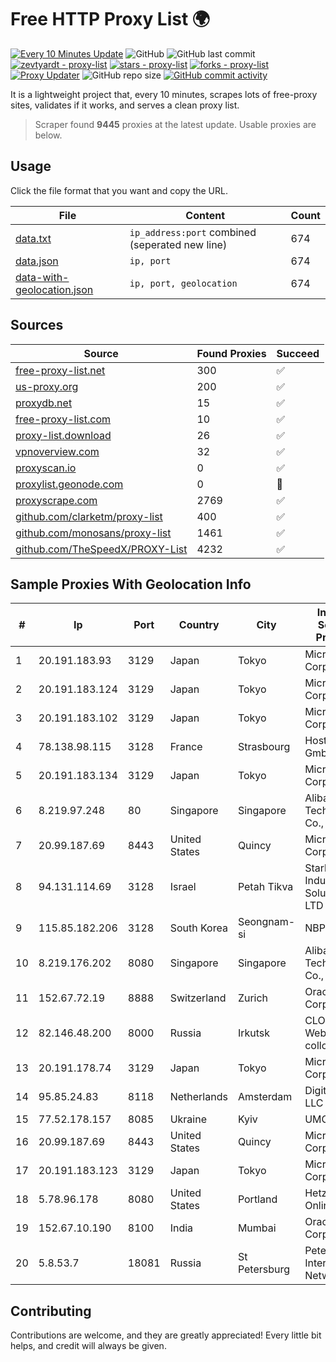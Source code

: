 
# Free HTTP Proxy List 🌍

[![Every 10 Minutes Update](https://github.com/mertguvencli/http-proxy-list/actions/workflows/main.yml/badge.svg?branch=main)](https://github.com/mertguvencli/http-proxy-list/actions/workflows/main.yml)
![GitHub](https://img.shields.io/github/license/mertguvencli/http-proxy-list)
![GitHub last commit](https://img.shields.io/github/last-commit/mertguvencli/http-proxy-list)
[![zevtyardt - proxy-list](https://img.shields.io/static/v1?label=zevtyardt&message=proxy-list&color=blue&logo=github)](https://github.com/zevtyardt/proxy-list "Go to GitHub repo")
[![stars - proxy-list](https://img.shields.io/github/stars/zevtyardt/proxy-list?style=social)](https://github.com/zevtyardt/proxy-list)
[![forks - proxy-list](https://img.shields.io/github/forks/zevtyardt/proxy-list?style=social)](https://github.com/zevtyardt/proxy-list)
[![Proxy Updater](https://github.com/zevtyardt/proxy-list/workflows/Proxy%20Updater/badge.svg)](https://github.com/zevtyardt/proxy-list/actions?query=workflow:"Proxy+Updater")
![GitHub repo size](https://img.shields.io/github/repo-size/zevtyardt/proxy-list)
[![GitHub commit activity](https://img.shields.io/github/commit-activity/m/zevtyardt/proxy-list?logo=commits)](https://github.com/zevtyardt/proxy-list/commits/main)

It is a lightweight project that, every 10 minutes, scrapes lots of free-proxy sites, validates if it works, and serves a clean proxy list.

> Scraper found **9445** proxies at the latest update. Usable proxies are below.

## Usage

Click the file format that you want and copy the URL.

|File|Content|Count|
|----|-------|-----|
|[data.txt](https://raw.githubusercontent.com/mertguvencli/http-proxy-list/main/proxy-list/data.txt)|`ip_address:port` combined (seperated new line)|674|
|[data.json](https://raw.githubusercontent.com/mertguvencli/http-proxy-list/main/proxy-list/data.json)|`ip, port`|674|
|[data-with-geolocation.json](https://raw.githubusercontent.com/mertguvencli/http-proxy-list/main/proxy-list/data-with-geolocation.json)|`ip, port, geolocation`|674|

## Sources

|Source|Found Proxies|Succeed|
|------|-------------|-------|
|[free-proxy-list.net](https://free-proxy-list.net)|300|✅|
|[us-proxy.org](https://www.us-proxy.org)|200|✅|
|[proxydb.net](http://proxydb.net)|15|✅|
|[free-proxy-list.com](https://free-proxy-list.com/?page=&port=&type%5B%5D=http&type%5B%5D=https&up_time=0&search=Search)|10|✅|
|[proxy-list.download](https://www.proxy-list.download/HTTP)|26|✅|
|[vpnoverview.com](https://vpnoverview.com/privacy/anonymous-browsing/free-proxy-servers)|32|✅|
|[proxyscan.io](https://www.proxyscan.io)|0|✅|
|[proxylist.geonode.com](https://proxylist.geonode.com/api/proxy-list?limit=300&page=1&sort_by=lastChecked&sort_type=desc&protocols=http,https)|0|🚫|
|[proxyscrape.com](https://api.proxyscrape.com/v2/?request=displayproxies&protocol=http&timeout=10000&country=all&ssl=all&anonymity=all)|2769|✅|
|[github.com/clarketm/proxy-list](https://raw.githubusercontent.com/clarketm/proxy-list/master/proxy-list-raw.txt)|400|✅|
|[github.com/monosans/proxy-list](https://raw.githubusercontent.com/monosans/proxy-list/main/proxies/http.txt)|1461|✅|
|[github.com/TheSpeedX/PROXY-List](https://raw.githubusercontent.com/TheSpeedX/PROXY-List/master/http.txt)|4232|✅|


## Sample Proxies With Geolocation Info

|#|Ip|Port|Country|City|Internet Service Provider|
|-|--|----|-------|----|-------------------------|
|1|20.191.183.93|3129|Japan|Tokyo|Microsoft Corporation|
|2|20.191.183.124|3129|Japan|Tokyo|Microsoft Corporation|
|3|20.191.183.102|3129|Japan|Tokyo|Microsoft Corporation|
|4|78.138.98.115|3128|France|Strasbourg|Host Europe GmbH|
|5|20.191.183.134|3129|Japan|Tokyo|Microsoft Corporation|
|6|8.219.97.248|80|Singapore|Singapore|Alibaba (US) Technology Co., Ltd.|
|7|20.99.187.69|8443|United States|Quincy|Microsoft Corporation|
|8|94.131.114.69|3128|Israel|Petah Tikva|Stark Industries Solutions LTD|
|9|115.85.182.206|3128|South Korea|Seongnam-si|NBP|
|10|8.219.176.202|8080|Singapore|Singapore|Alibaba (US) Technology Co., Ltd.|
|11|152.67.72.19|8888|Switzerland|Zurich|Oracle Corporation|
|12|82.146.48.200|8000|Russia|Irkutsk|CLOUD WebDC collocation|
|13|20.191.178.74|3129|Japan|Tokyo|Microsoft Corporation|
|14|95.85.24.83|8118|Netherlands|Amsterdam|DigitalOcean, LLC|
|15|77.52.178.157|8085|Ukraine|Kyiv|UMC|
|16|20.99.187.69|8443|United States|Quincy|Microsoft Corporation|
|17|20.191.183.123|3129|Japan|Tokyo|Microsoft Corporation|
|18|5.78.96.178|8080|United States|Portland|Hetzner Online GmbH|
|19|152.67.10.190|8100|India|Mumbai|Oracle Corporation|
|20|5.8.53.7|18081|Russia|St Petersburg|Petersburg Internet Network ltd|



## Contributing

Contributions are welcome, and they are greatly appreciated! Every
little bit helps, and credit will always be given.

